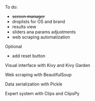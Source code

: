 To do:
- ~~screen manager~~
- droplists for OS and brand
- results view
- sliders ana params adjustments
- web scraping automatization

Optional 
- add reset button

Visual interface with Kivy and Kivy Garden

Web scraping with BeautifulSoup

Data serialization with Pickle 

Expert system with Clips and ClipsPy